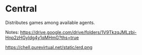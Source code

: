 # Central 

Distributes games among available agents.

Notes: https://drive.google.com/drive/folders/1V9TkzqJMLzbi-Hnp2zHGyldg4y1qMHmG?ths=true

https://chell.purevirtual.net/static/erd.png

